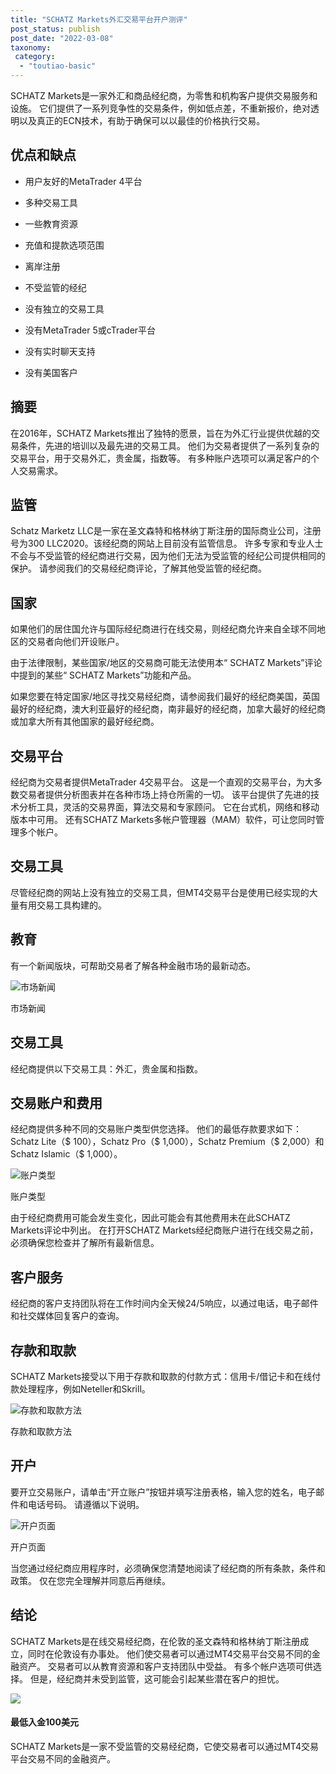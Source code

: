 ```yaml
---
title: "SCHATZ Markets外汇交易平台开户测评"
post_status: publish
post_date: "2022-03-08"
taxonomy:
 category: 
  - "toutiao-basic"
---
```


SCHATZ Markets是一家外汇和商品经纪商，为零售和机构客户提供交易服务和设施。 它们提供了一系列竞争性的交易条件，例如低点差，不重新报价，绝对透明以及真正的ECN技术，有助于确保可以以最佳的价格执行交易。

## 优点和缺点

- 用户友好的MetaTrader 4平台

- 多种交易工具

- 一些教育资源

- 充值和提款选项范围

- 离岸注册

- 不受监管的经纪

- 没有独立的交易工具

- 没有MetaTrader 5或cTrader平台

- 没有实时聊天支持

- 没有美国客户


## 摘要

在2016年，SCHATZ Markets推出了独特的愿景，旨在为外汇行业提供优越的交易条件，先进的培训以及最先进的交易工具。 他们为交易者提供了一系列复杂的交易平台，用于交易外汇，贵金属，指数等。 有多种账户选项可以满足客户的个人交易需求。

## 监管

Schatz Marketz LLC是一家在圣文森特和格林纳丁斯注册的国际商业公司，注册号为300 LLC2020。该经纪商的网站上目前没有监管信息。 许多专家和专业人士不会与不受监管的经纪商进行交易，因为他们无法为受监管的经纪公司提供相同的保护。 请参阅我们的交易经纪商评论，了解其他受监管的经纪商。

## 国家

如果他们的居住国允许与国际经纪商进行在线交易，则经纪商允许来自全球不同地区的交易者向他们开设账户。

由于法律限制，某些国家/地区的交易商可能无法使用本“ SCHATZ Markets”评论中提到的某些“ SCHATZ Markets”功能和产品。

如果您要在特定国家/地区寻找交易经纪商，请参阅我们最好的经纪商美国，英国最好的经纪商，澳大利亚最好的经纪商，南非最好的经纪商，加拿大最好的经纪商或加拿大所有其他国家的最好经纪商。

## 交易平台

经纪商为交易者提供MetaTrader 4交易平台。 这是一个直观的交易平台，为大多数交易者提供分析图表并在各种市场上持仓所需的一切。 该平台提供了先进的技术分析工具，灵活的交易界面，算法交易和专家顾问。 它在台式机，网络和移动版本中可用。 还有SCHATZ Markets多帐户管理器（MAM）软件，可让您同时管理多个帐户。

## 交易工具

尽管经纪商的网站上没有独立的交易工具，但MT4交易平台是使用已经实现的大量有用交易工具构建的。

## 教育

有一个新闻版块，可帮助交易者了解各种金融市场的最新动态。

![市场新闻](https://cdn.fendou.la/funstoutiao/2020/11/SCHATZ-Markets-Review-News.png "市场新闻")

市场新闻

## 交易工具

经纪商提供以下交易工具：外汇，贵金属和指数。

## 交易账户和费用

经纪商提供多种不同的交易账户类型供您选择。 他们的最低存款要求如下：Schatz Lite（$ 100），Schatz Pro（$ 1,000），Schatz Premium（$ 2,000）和Schatz Islamic（$ 1,000）。

![账户类型](https://cdn.fendou.la/funstoutiao/2020/11/SCHATZ-Markets-Review-Account-Types-1024x492.jpg "账户类型")

账户类型

由于经纪商费用可能会发生变化，因此可能会有其他费用未在此SCHATZ Markets评论中列出。 在打开SCHATZ Markets经纪商账户进行在线交易之前，必须确保您检查并了解所有最新信息。

## 客户服务

经纪商的客户支持团队将在工作时间内全天候24/5响应，以通过电话，电子邮件和社交媒体回复客户的查询。

## 存款和取款

SCHATZ Markets接受以下用于存款和取款的付款方式：信用卡/借记卡和在线付款处理程序，例如Neteller和Skrill。

![存款和取款方法](https://cdn.fendou.la/funstoutiao/2020/11/SCHATZ-Markets-Review-Deposit-and-Withdrawal-Methods-1024x185.jpg "存款和取款方法")

存款和取款方法

## 开户

要开立交易账户，请单击“开立账户”按钮并填写注册表格，输入您的姓名，电子邮件和电话号码。 请遵循以下说明。

![开户页面](https://cdn.fendou.la/funstoutiao/2020/11/SCHATZ-Markets-Review-Account-Opening-Page-.jpg "开户页面")

开户页面

当您通过经纪商应用程序时，必须确保您清楚地阅读了经纪商的所有条款，条件和政策。 仅在您完全理解并同意后再继续。

## 结论

SCHATZ Markets是在线交易经纪商，在伦敦的圣文森特和格林纳丁斯注册成立，同时在伦敦设有办事处。 他们使交易者可以通过MT4交易平台交易不同的金融资产。 交易者可以从教育资源和客户支持团队中受益。 有多个帐户选项可供选择。 但是，经纪商并未受到监管，这可能会引起某些潜在客户的担忧。

![](https://cdn.fendou.la/funstoutiao/2020/11/SCHATZ-Markets-Logo.png)

#### 最低入金100美元

SCHATZ Markets是一家不受监管的交易经纪商，它使交易者可以通过MT4交易平台交易不同的金融资产。

